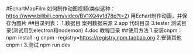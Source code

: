 #EchartMapFilm
如何制作动图视频(类似这种：https://www.bilibili.com/video/BV1XQ4y1d78p?t=2)
用Echart制作动画，并保存为图片
##目录列表：
    1.数据目 案列数据来源
    2.app 代码目录
    3.tester 测试目录(测试用到electron和nodemon)
    4.doc 教程目录
##使用方法
    1.安装cnpm：
        npm install -g cnpm -registry=https://registry.npm.taobao.org
    2.安装其他
        cnpm i
    3.测试
       npm run dev
    
